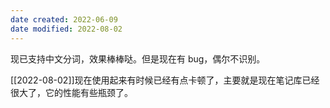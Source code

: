 ```yaml
---
date created: 2022-06-09
date modified: 2022-08-02
---
```


现已支持中文分词，效果棒棒哒。但是现在有 bug，偶尔不识别。

[[2022-08-02]]现在使用起来有时候已经有点卡顿了，主要就是现在笔记库已经很大了，它的性能有些瓶颈了。
